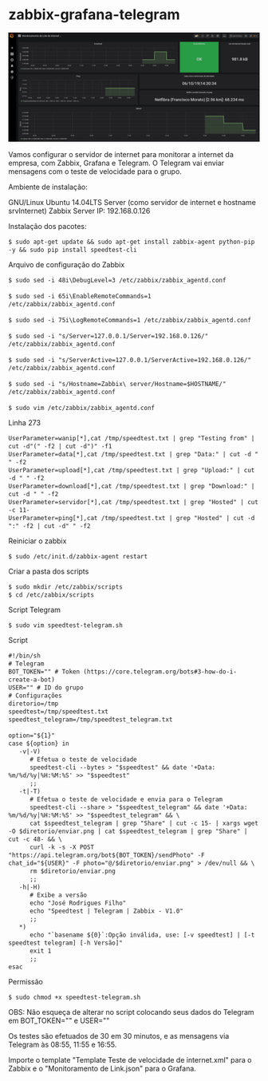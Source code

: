 # zabbix-grafana-telegram

<img src=MonitoramentoV1.0.png/></a>

Vamos configurar o servidor de internet para monitorar a internet da empresa, com Zabbix, Grafana e Telegram. O Telegram vai enviar mensagens com o teste de velocidade para o grupo.

Ambiente de instalação: 

GNU/Linux Ubuntu 14.04LTS Server (como servidor de internet e hostname srvInternet)
Zabbix Server IP: 192.168.0.126

Instalação dos pacotes:

    $ sudo apt-get update && sudo apt-get install zabbix-agent python-pip -y && sudo pip install speedtest-cli 
    
Arquivo de configuração do Zabbix

    $ sudo sed -i 48i\DebugLevel=3 /etc/zabbix/zabbix_agentd.conf

    $ sudo sed -i 65i\EnableRemoteCommands=1 /etc/zabbix/zabbix_agentd.conf

    $ sudo sed -i 75i\LogRemoteCommands=1 /etc/zabbix/zabbix_agentd.conf

    $ sudo sed -i "s/Server=127.0.0.1/Server=192.168.0.126/" /etc/zabbix/zabbix_agentd.conf

    $ sudo sed -i "s/ServerActive=127.0.0.1/ServerActive=192.168.0.126/" /etc/zabbix/zabbix_agentd.conf

    $ sudo sed -i "s/Hostname=Zabbix\ server/Hostname=$HOSTNAME/" /etc/zabbix/zabbix_agentd.conf

    $ sudo vim /etc/zabbix/zabbix_agentd.conf

Linha 273

    UserParameter=wanip[*],cat /tmp/speedtest.txt | grep "Testing from" | cut -d"(" -f2 | cut -d")" -f1
    UserParameter=data[*],cat /tmp/speedtest.txt | grep "Data:" | cut -d " " -f2
    UserParameter=upload[*],cat /tmp/speedtest.txt | grep "Upload:" | cut -d " " -f2
    UserParameter=download[*],cat /tmp/speedtest.txt | grep "Download:" | cut -d " " -f2
    UserParameter=servidor[*],cat /tmp/speedtest.txt | grep "Hosted" | cut -c 11-
    UserParameter=ping[*],cat /tmp/speedtest.txt | grep "Hosted" | cut -d ":" -f2 | cut -d" " -f2

    
Reiniciar o zabbix

    $ sudo /etc/init.d/zabbix-agent restart
    
Criar a pasta dos scripts

    $ sudo mkdir /etc/zabbix/scripts
    $ cd /etc/zabbix/scripts
    
Script Telegram
 
    $ sudo vim speedtest-telegram.sh
    
Script
 
    #!/bin/sh
    # Telegram 
    BOT_TOKEN="" # Token (https://core.telegram.org/bots#3-how-do-i-create-a-bot)
    USER="" # ID do grupo 
    # Configurações
    diretorio=/tmp
    speedtest=/tmp/speedtest.txt
    speedtest_telegram=/tmp/speedtest_telegram.txt

    option="${1}" 
    case ${option} in 
       -v|-V)
          # Efetua o teste de velocidade  
          speedtest-cli --bytes > "$speedtest" && date '+Data: %m/%d/%y|%H:%M:%S' >> "$speedtest"
          ;; 
       -t|-T)  
          # Efetua o teste de velocidade e envia para o Telegram
          speedtest-cli --share > "$speedtest_telegram" && date '+Data: %m/%d/%y|%H:%M:%S' >> "$speedtest_telegram" && \
          cat $speedtest_telegram | grep "Share" | cut -c 15- | xargs wget -O $diretorio/enviar.png | cat $speedtest_telegram | grep "Share" | cut -c 48- && \
          curl -k -s -X POST "https://api.telegram.org/bot${BOT_TOKEN}/sendPhoto" -F chat_id="${USER}" -F photo="@/$diretorio/enviar.png" > /dev/null && \
          rm $diretorio/enviar.png
          ;;
       -h|-H) 
          # Exibe a versão 
          echo "José Rodrigues Filho"
          echo "Speedtest | Telegram | Zabbix - V1.0"
          ;;
       *)  
          echo "`basename ${0}`:Opção inválida, use: [-v speedtest] | [-t speedtest telegram] [-h Versão]" 
          exit 1
          ;; 
    esac
    
Permissão
 
    $ sudo chmod +x speedtest-telegram.sh
    
OBS: Não esqueça de alterar no script colocando seus dados do Telegram em 
BOT_TOKEN="" e
USER=""

Os testes são efetuados de 30 em 30 minutos, e as mensagens via Telegram às 08:55, 11:55 e 16:55. 

Importe o template "Template Teste de velocidade de internet.xml" para o Zabbix e o "Monitoramento de Link.json" para o Grafana.
